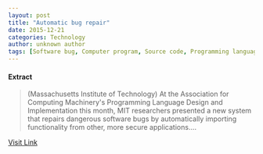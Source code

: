 ```yaml
---
layout: post
title: "Automatic bug repair"
date: 2015-12-21
categories: Technology
author: unknown author
tags: [Software bug, Computer program, Source code, Programming language, Massachusetts Institute of Technology, Software, Computer science, Information technology management, Intellectual works, Software development, Computer programming, Computers, Digital technology, Technology, Software engineering, Computing, Areas of computer science, Computer engineering]
---
```





#### Extract
>(Massachusetts Institute of Technology) At the Association for Computing Machinery's Programming Language Design and Implementation this month, MIT researchers presented a new system that repairs dangerous software bugs by automatically importing functionality from other, more secure applications....



[Visit Link](http://www.eurekalert.org/pub_releases/2015-06/miot-abr062915.php)


